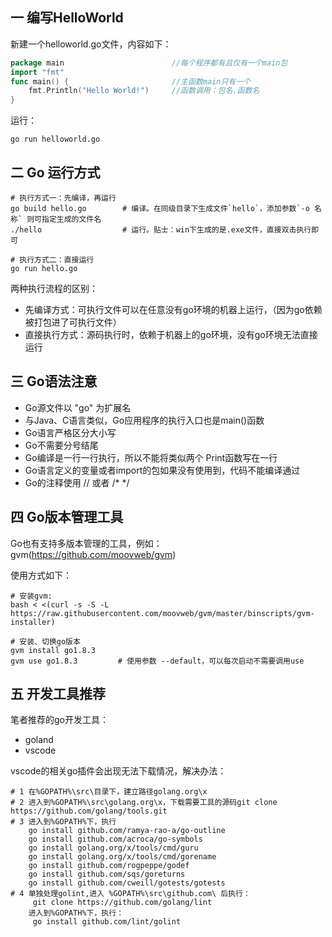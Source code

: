 ## 一 编写HelloWorld

新建一个helloworld.go文件，内容如下：
```go
package main                        //每个程序都有且仅有一个main包
import "fmt"                       
func main() {                       //主函数main只有一个
    fmt.Println("Hello World!")     //函数调用：包名.函数名
}
```

运行：
```
go run helloworld.go
```

## 二 Go 运行方式

```
# 执行方式一：先编译，再运行
go build hello.go        # 编译。在同级目录下生成文件`hello`，添加参数`-o 名称` 则可指定生成的文件名 
./hello                  # 运行。贴士：win下生成的是.exe文件，直接双击执行即可

# 执行方式二：直接运行
go run hello.go         
```

两种执行流程的区别：  
- 先编译方式：可执行文件可以在任意没有go环境的机器上运行，（因为go依赖被打包进了可执行文件）
- 直接执行方式：源码执行时，依赖于机器上的go环境，没有go环境无法直接运行

## 三 Go语法注意

- Go源文件以 "go" 为扩展名
- 与Java、C语言类似，Go应用程序的执行入口也是main()函数
- Go语言严格区分大小写
- Go不需要分号结尾
- Go编译是一行一行执行，所以不能将类似两个 Print函数写在一行
- Go语言定义的变量或者import的包如果没有使用到，代码不能编译通过
- Go的注释使用 // 或者 /*  */

## 四 Go版本管理工具

Go也有支持多版本管理的工具，例如：gvm(https://github.com/moovweb/gvm)   

使用方式如下：
```
# 安装gvm:
bash < <(curl -s -S -L https://raw.githubusercontent.com/moovweb/gvm/master/binscripts/gvm-installer)

# 安装、切换go版本
gvm install go1.8.3
gvm use go1.8.3         # 使用参数 --default，可以每次启动不需要调用use
```

## 五 开发工具推荐

笔者推荐的go开发工具：
- goland
- vscode

vscode的相关go插件会出现无法下载情况，解决办法：
```
# 1 在%GOPATH%\src\目录下，建立路径golang.org\x
# 2 进入到%GOPATH%\src\golang.org\x，下载需要工具的源码git clone https://github.com/golang/tools.git
# 3 进入到%GOPATH%下，执行
    go install github.com/ramya-rao-a/go-outline
    go install github.com/acroca/go-symbols
    go install golang.org/x/tools/cmd/guru
    go install golang.org/x/tools/cmd/gorename
    go install github.com/rogpeppe/godef
    go install github.com/sqs/goreturns
    go install github.com/cweill/gotests/gotests
# 4 单独处理golint,进入 %GOPATH%\src\github.com\ 后执行：
     git clone https://github.com/golang/lint
    进入到%GOPATH%下，执行：
     go install github.com/lint/golint
```